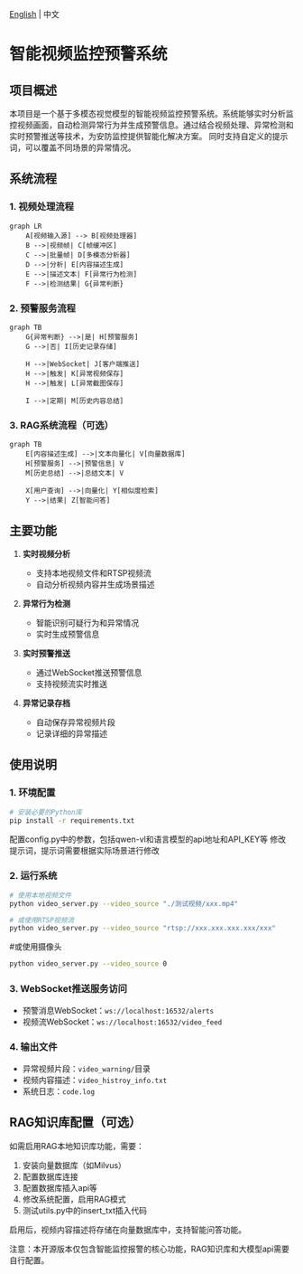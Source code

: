 [English](readme_en.md) | 中文

# 智能视频监控预警系统

## 项目概述

本项目是一个基于多模态视觉模型的智能视频监控预警系统。系统能够实时分析监控视频画面，自动检测异常行为并生成预警信息。通过结合视频处理、异常检测和实时预警推送等技术，为安防监控提供智能化解决方案。
同时支持自定义的提示词，可以覆盖不同场景的异常情况。

## 系统流程

### 1. 视频处理流程
```mermaid
graph LR
    A[视频输入源] --> B[视频处理器]
    B -->|视频帧| C[帧缓冲区]
    C -->|批量帧| D[多模态分析器]
    D -->|分析| E[内容描述生成]
    E -->|描述文本| F[异常行为检测]
    F -->|检测结果| G{异常判断}
```

### 2. 预警服务流程
```mermaid
graph TB
    G{异常判断} -->|是| H[预警服务]
    G -->|否| I[历史记录存储]
    
    H -->|WebSocket| J[客户端推送]
    H -->|触发| K[异常视频保存]
    H -->|触发| L[异常截图保存]
    
    I -->|定期| M[历史内容总结]
```

### 3. RAG系统流程（可选）
```mermaid
graph TB
    E[内容描述生成] -->|文本向量化| V[向量数据库]
    H[预警服务] -->|预警信息| V
    M[历史总结] -->|总结文本| V
    
    X[用户查询] -->|向量化| Y[相似度检索]
    Y -->|结果| Z[智能问答]
```

## 主要功能

1. **实时视频分析**
   - 支持本地视频文件和RTSP视频流
   - 自动分析视频内容并生成场景描述

2. **异常行为检测**
   - 智能识别可疑行为和异常情况
   - 实时生成预警信息

3. **实时预警推送**
   - 通过WebSocket推送预警信息
   - 支持视频流实时推送

4. **异常记录存档**
   - 自动保存异常视频片段
   - 记录详细的异常描述

## 使用说明

### 1. 环境配置

```bash
# 安装必要的Python库
pip install -r requirements.txt

```
配置config.py中的参数，包括qwen-vl和语言模型的api地址和API_KEY等
修改提示词，提示词需要根据实际场景进行修改


### 2. 运行系统

```bash
# 使用本地视频文件
python video_server.py --video_source "./测试视频/xxx.mp4"

# 或使用RTSP视频流
python video_server.py --video_source "rtsp://xxx.xxx.xxx.xxx/xxx"
```
#或使用摄像头
```bash
python video_server.py --video_source 0
```

### 3. WebSocket推送服务访问

- 预警消息WebSocket：`ws://localhost:16532/alerts`
- 视频流WebSocket：`ws://localhost:16532/video_feed`

### 4. 输出文件

- 异常视频片段：`video_warning/`目录
- 视频内容描述：`video_histroy_info.txt`
- 系统日志：`code.log`

## RAG知识库配置（可选）

如需启用RAG本地知识库功能，需要：

1. 安装向量数据库（如Milvus）
2. 配置数据库连接
3. 配置数据库插入api等
3. 修改系统配置，启用RAG模式
4. 测试utils.py中的insert_txt插入代码

启用后，视频内容描述将存储在向量数据库中，支持智能问答功能。

注意：本开源版本仅包含智能监控报警的核心功能，RAG知识库和大模型api需要自行配置。